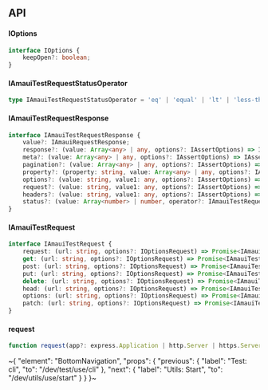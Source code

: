 

## API

#### IOptions

```ts
interface IOptions {
    keepOpen?: boolean;
}
```

#### IAmauiTestRequestStatusOperator

```ts
type IAmauiTestRequestStatusOperator = 'eq' | 'equal' | 'lt' | 'less-than' | 'lte' | 'less-than-equal' | 'gt' | 'greater-than' | 'gte' | 'greater-than-equal';
```

#### IAmauiTestRequestResponse

```ts
interface IAmauiTestRequestResponse {
    value?: IAmauiRequestResponse;
    response?: (value: Array<any> | any, options?: IAssertOptions) => IAssertObject;
    meta?: (value: Array<any> | any, options?: IAssertOptions) => IAssertObject;
    pagination?: (value: Array<any> | any, options?: IAssertOptions) => IAssertObject;
    property?: (property: string, value: Array<any> | any, options?: IAssertOptions) => IAssertObject;
    options?: (value: string, value1: any, options?: IAssertOptions) => IAssertObject;
    request?: (value: string, value1: any, options?: IAssertOptions) => IAssertObject;
    headers?: (value: string, value1: any, options?: IAssertOptions) => IAssertObject;
    status?: (value: Array<number> | number, operator?: IAmauiTestRequestStatusOperator, options?: IAssertOptions) => IAssertObject;
}
```

#### IAmauiTestRequest

```ts
interface IAmauiTestRequest {
    request: (url: string, options?: IOptionsRequest) => Promise<IAmauiTestRequestResponse>;
    get: (url: string, options?: IOptionsRequest) => Promise<IAmauiTestRequestResponse>;
    post: (url: string, options?: IOptionsRequest) => Promise<IAmauiTestRequestResponse>;
    put: (url: string, options?: IOptionsRequest) => Promise<IAmauiTestRequestResponse>;
    delete: (url: string, options?: IOptionsRequest) => Promise<IAmauiTestRequestResponse>;
    head: (url: string, options?: IOptionsRequest) => Promise<IAmauiTestRequestResponse>;
    options: (url: string, options?: IOptionsRequest) => Promise<IAmauiTestRequestResponse>;
    patch: (url: string, options?: IOptionsRequest) => Promise<IAmauiTestRequestResponse>;
}
```

#### request

```ts
function request(app?: express.Application | http.Server | https.Server | string, options_?: IOptions): Promise<IAmauiTestRequest>;
```

~{
  "element": "BottomNavigation",
  "props": {
    "previous": {
      "label": "Test: cli",
      "to": "/dev/test/use/cli"
    },
    "next": {
      "label": "Utils: Start",
      "to": "/dev/utils/use/start"
    }
  }
}~
